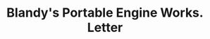 ---
doi: 10.7916/D86411V8
date_other: '1860'
date_other_textual: 1860-1869
form: correspondence
genre:
- Letters (correspondence)
name:
- Blandy's Portable Engine Works
object_in_context_url: https://biggert.cul.columbia.edu/items/view/ave_biggert_01316
subject_hierarchical_geographic:
- Newark, Ohio, United States
subject_name:
- Blandy's Portable Engine Works
title: Blandy's Portable Engine Works. Letter
sort_title: Blandy's Portable Engine Works. Letter
call_number: ave_biggert_01316
coordinates:
- 40.06305555555555,-82.41666666666667
pid: ave_biggert_01316
identifiers: ave_biggert_01316
canvas_id: ldpd:396578
permalink: "/items/ave_biggert_01316/"
layout: iiif-image-page
---